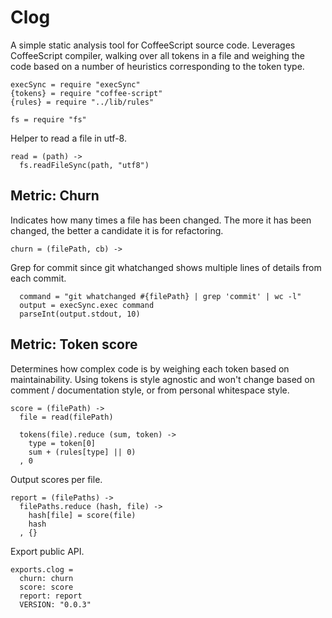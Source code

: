 # Clog

A simple static analysis tool for CoffeeScript source code.
Leverages CoffeeScript compiler, walking over all tokens
in a file and weighing the code based on a number of heuristics
corresponding to the token type.

    execSync = require "execSync"
    {tokens} = require "coffee-script"
    {rules} = require "../lib/rules"

    fs = require "fs"

Helper to read a file in utf-8.

    read = (path) ->
      fs.readFileSync(path, "utf8")

## Metric: Churn

Indicates how many times a file has been changed. The more
it has been changed, the better a candidate it is for refactoring.

    churn = (filePath, cb) ->

Grep for commit since git whatchanged shows
multiple lines of details from each commit.

      command = "git whatchanged #{filePath} | grep 'commit' | wc -l"
      output = execSync.exec command
      parseInt(output.stdout, 10)

## Metric: Token score

Determines how complex code is by weighing each token
based on maintainability. Using tokens is style agnostic
and won't change based on comment / documentation style,
or from personal whitespace style.

    score = (filePath) ->
      file = read(filePath)

      tokens(file).reduce (sum, token) ->
        type = token[0]
        sum + (rules[type] || 0)
      , 0

Output scores per file.

    report = (filePaths) ->
      filePaths.reduce (hash, file) ->
        hash[file] = score(file)
        hash
      , {}

Export public API.

    exports.clog =
      churn: churn
      score: score
      report: report
      VERSION: "0.0.3"
